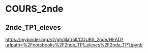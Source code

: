 # COURS_2nde
## 2nde_TP1_eleves
https://mybinder.org/v2/gh/lilatroll/COURS_2nde/HEAD?urlpath=%2Fnotebooks%2F2nde_TP1_eleves%2F2nde_TP1.ipynb
